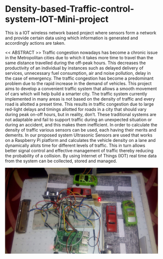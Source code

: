 # Density-based-Traffic-control-system-IOT-Mini-project
This is a IOT wireless network based project where sensors form a network and provide certain data using which information is generated and accordingly actions are taken.

<< ABSTRACT >>
Traffic congestion nowadays has become a chronic issue in the Metropolitan cities due to which it takes more time to travel than the same distance travelled during the off-peak hours. This decreases the productivity of an individual by instances such as delayed delivery of services, unnecessary fuel consumption, air and noise pollution, delay in the case of emergency. The traffic congestion has become a predominant problem due to the rapid increase in the demand of vehicles. This project aims to develop a convenient traffic system that allows a smooth movement of cars which will help build a smarter city. The traffic system currently implemented in many areas is not based on the density of traffic and every road is allotted a preset time. This results in traffic congestion due to large red-light delays and timings allotted for roads in a city that should vary during peak on-off hours, but in reality, don’t. These traditional systems are not adaptable and fail to support traffic during an unexpected situation or during an accident, and this makes them inefficient. In order to calculate the density of traffic various sensors can be used, each having their merits and demerits. In our proposed system Ultrasonic Sensors are used that works on a Raspberry Pi platform and calculates the vehicle density on a lane and dynamically allots time for different levels of traffic. This in turn allows better signal control and effective management of traffic thereby reducing the probability of a collision. By using Internet of Things (IOT) real time data from the system can be collected, stored and managed.

![Image description](https://github.com/manthanraut/Density-based-Traffic-control-system-IOT-Mini-project/blob/master/Project%20images/WhatsApp%20Image%202020-04-07%20at%2011.51.39%20AM.jpeg?raw=true)

